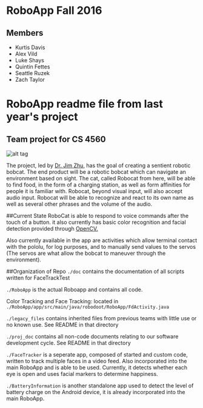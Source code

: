 # RoboApp Fall 2016
## Members
* Kurtis Davis
* Alex Vild
* Luke Shays
* Quintin Fettes
* Seattle Ruzek
* Zach Taylor



# RoboApp readme file from last year's project
## Team project for CS 4560

![alt tag](https://scan.coverity.com/projects/8169/badge.svg?flat=1)

The project, led by <a href="https://www.ohio.edu/engineering/about/people/profiles.cfm?profile=zhuj">Dr. Jim Zhu</a>, has the goal of creating a sentient robotic bobcat.
The end product will be a robotic bobcat which can navigate an environment based on sight.  The cat, called Robocat from here, will be able to find food, in the form of a charging station, as well as form affinities for people it is familiar with.  Robocat, beyond visual input, will also  accept audio input.  Robocat will be able to recognize and react to  its own name as well as several other phrases and the volume of the audio.

##Current State
RoboCat is able to respond to voice commands after the touch of a button.  it also currently has basic color recognition and facial detection provided through <a href="http://opencv.org/">OpenCV.</a>

Also currently available in the app are activities which allow terminal contact with the pololu, for log purposes, and to manually send values to the servos (The servos are what allow the bobcat to maneuver through the environment).

##Organization of Repo
`./doc` contains the documentation of all scripts written for FaceTrackTest

`./RoboApp` is the actual Roboapp and contains all code.   

Color Tracking and Face Tracking: located in `./RoboApp/app/src/main/java/robodoot/RoboApp/FdActivity.java`

`./legacy_files` contains inherited files from previous teams with little use or no known use. See README in that directory

`./proj_doc` contains all non-code documents relating to our software development cycle. See README in that directory

`./FaceTracker` is a seperate app, composed of started and custom code, written to track multiple faces in a video feed. Also incorporated into the main RoboApp and is able to be used. Currently, it detects whether each eye is open and uses facial markers to determine happiness.

`./BatteryInformation` is another standalone app used to detect the level of battery charge on the Android device, it is already incorporated into the main RoboApp.
